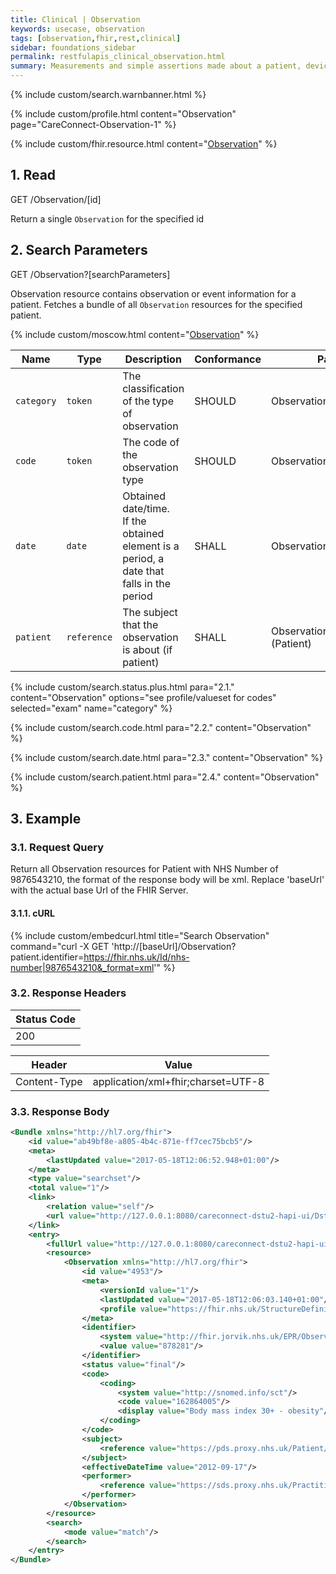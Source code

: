 ```yaml
---
title: Clinical | Observation
keywords: usecase, observation
tags: [observation,fhir,rest,clinical]
sidebar: foundations_sidebar
permalink: restfulapis_clinical_observation.html
summary: Measurements and simple assertions made about a patient, device or other subject.
---
```


{% include custom/search.warnbanner.html %}

{% include custom/profile.html content="Observation" page="CareConnect-Observation-1" %}

{% include custom/fhir.resource.html content="[Observation](https://www.hl7.org/fhir/DSTU2/observation.html#search)" %}

## 1. Read ##

<div markdown="span" class="alert alert-success" role="alert">
GET /Observation/[id]</div>

Return a single `Observation` for the specified id

## 2. Search Parameters ##

<div markdown="span" class="alert alert-success" role="alert">
GET /Observation?[searchParameters]</div>

Observation resource contains observation or event information for a patient. Fetches a bundle of all `Observation` resources for the specified patient.

{% include custom/moscow.html content="[Observation](https://www.hl7.org/fhir/DSTU2/observation.html#search)" %}


| Name | Type | Description | Conformance | Path |
|------|------|-------------|-------|------|
| `category` | `token` | The classification of the type of observation | SHOULD | Observation.category |
| `code` | `token` | The code of the observation type | SHOULD| Observation.code |
| `date` | `date` | Obtained date/time.<br>If the obtained element is a period, a date that falls in the period | SHALL | Observation.effective[x] |
| `patient` | `reference` | The subject that the observation is about (if patient) | SHALL | Observation.subject (Patient) |


<!-- | `subject` | `reference` | The subject that the observation is about| | Observation.subject (Patient) |
-->

{% include custom/search.status.plus.html para="2.1." content="Observation" options="see profile/valueset for codes" selected="exam" name="category" %}

{% include custom/search.code.html para="2.2." content="Observation" %}

{% include custom/search.date.html para="2.3." content="Observation" %}

{% include custom/search.patient.html para="2.4." content="Observation" %}
<!--
{% include custom/search.subject.html para="2.5." content="Observation" %}
-->
## 3. Example ##

### 3.1. Request Query ###

Return all Observation resources for Patient with NHS Number of 9876543210, the format of the response body will be xml. Replace 'baseUrl' with the actual base Url of the FHIR Server.

#### 3.1.1. cURL ####

{% include custom/embedcurl.html title="Search Observation" command="curl -X GET  'http://[baseUrl]/Observation?patient.identifier=https://fhir.nhs.uk/Id/nhs-number|9876543210&_format=xml'" %}

### 3.2. Response Headers ###

| Status Code |
|----------------|
|200 |

| Header | Value |
|-----------------|---------|
| Content-Type  | application/xml+fhir;charset=UTF-8 |

### 3.3. Response Body ###

```xml
<Bundle xmlns="http://hl7.org/fhir">
    <id value="ab49bf8e-a805-4b4c-871e-ff7cec75bcb5"/>
    <meta>
        <lastUpdated value="2017-05-18T12:06:52.948+01:00"/>
    </meta>
    <type value="searchset"/>
    <total value="1"/>
    <link>
        <relation value="self"/>
        <url value="http://127.0.0.1:8080/careconnect-dstu2-hapi-ui/Dstu2/Observation?patient=1"/>
    </link>
    <entry>
        <fullUrl value="http://127.0.0.1:8080/careconnect-dstu2-hapi-ui/Dstu2/Observation/4953"/>
        <resource>
            <Observation xmlns="http://hl7.org/fhir">
                <id value="4953"/>
                <meta>
                    <versionId value="1"/>
                    <lastUpdated value="2017-05-18T12:06:03.140+01:00"/>
                    <profile value="https://fhir.nhs.uk/StructureDefinition/CareConnect-Observation-1"/>
                </meta>
                <identifier>
                    <system value="http://fhir.jorvik.nhs.uk/EPR/Observation"/>
                    <value value="878281"/>
                </identifier>
                <status value="final"/>
                <code>
                    <coding>
                        <system value="http://snomed.info/sct"/>
                        <code value="162864005"/>
                        <display value="Body mass index 30+ - obesity"/>
                    </coding>
                </code>
                <subject>
                    <reference value="https://pds.proxy.nhs.uk/Patient/9876543210"/>
                </subject>
                <effectiveDateTime value="2012-09-17"/>
                <performer>
                    <reference value="https://sds.proxy.nhs.uk/Practitioner/G8133438" />
                </performer>
            </Observation>
        </resource>
        <search>
            <mode value="match"/>
        </search>
    </entry>
</Bundle>
```
